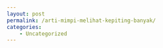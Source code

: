 ```yaml
---
layout: post
permalink: /arti-mimpi-melihat-kepiting-banyak/
categories:
    - Uncategorized
---
```


